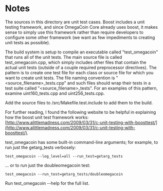 # Notes
The sources in this directory are unit test cases.  Boost includes a
unit testing framework, and since OmegaCoin Core already uses boost, it makes
sense to simply use this framework rather than require developers to
configure some other framework (we want as few impediments to creating
unit tests as possible).

The build system is setup to compile an executable called "test_omegacoin"
that runs all of the unit tests.  The main source file is called
test_omegacoin.cpp, which simply includes other files that contain the
actual unit tests (outside of a couple required preprocessor
directives).  The pattern is to create one test file for each class or
source file for which you want to create unit tests.  The file naming
convention is "<source_filename>_tests.cpp" and such files should wrap
their tests in a test suite called "<source_filename>_tests".  For an
examples of this pattern, examine uint160_tests.cpp and
uint256_tests.cpp.

Add the source files to /src/Makefile.test.include to add them to the build.

For further reading, I found the following website to be helpful in
explaining how the boost unit test framework works:
[http://www.alittlemadness.com/2009/03/31/c-unit-testing-with-boosttest/](http://www.alittlemadness.com/2009/03/31/c-unit-testing-with-boosttest/).

test_omegacoin has some built-in command-line arguments; for
example, to run just the getarg_tests verbosely:

    test_omegacoin --log_level=all --run_test=getarg_tests

... or to run just the doubleomegacoin test:

    test_omegacoin --run_test=getarg_tests/doubleomegacoin

Run  test_omegacoin --help   for the full list.

